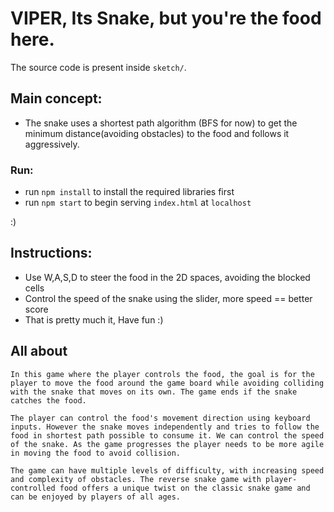 # VIPER, Its Snake, but you're the food here. 

The source code is present inside `sketch/`.
## Main concept: 
 - The snake uses a shortest path algorithm (BFS for now) to get the minimum distance(avoiding obstacles) to the food and follows it aggressively.
### Run: 
 - run `npm install` to install the required libraries first
 - run `npm start` to begin serving `index.html` at `localhost`
 
 :)

 ## Instructions:
  - Use W,A,S,D to steer the food in the 2D spaces, avoiding the blocked cells
  - Control the speed of the snake using the slider, more speed == better score
  - That is pretty much it, Have fun :)


## All about
    In this game where the player controls the food, the goal is for the player to move the food around the game board while avoiding colliding with the snake that moves on its own. The game ends if the snake catches the food.

    The player can control the food's movement direction using keyboard inputs. However the snake moves independently and tries to follow the food in shortest path possible to consume it. We can control the speed of the snake. As the game progresses the player needs to be more agile in moving the food to avoid collision.

    The game can have multiple levels of difficulty, with increasing speed and complexity of obstacles. The reverse snake game with player-controlled food offers a unique twist on the classic snake game and can be enjoyed by players of all ages.





